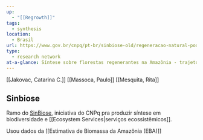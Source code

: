```yaml
---
up:
  - "[[Regrowth]]"
tags:
  - synthesis
location:
  - Brasil
url: https://www.gov.br/cnpq/pt-br/sinbiose-old/regeneracao-natural-pode-recuperar-servicos-ecossistemicos-na-floresta-amazonica
type:
  - research network
at-a-glance: Síntese sobre florestas regenerantes na Amazônia - trajetórias ideias e medidores de integridade
---
```

[[Jakovac, Catarina C.]]
[[Massoca, Paulo]]
[[Mesquita, Rita]]

## Sinbiose

Ramo do [SinBiose](https://www.gov.br/cnpq/pt-br/acesso-a-informacao/acoes-e-programas/programas/sinbiose-1/sobre-o-sinbiose), iniciativa do CNPq pra produzir síntese em biodiversidade e [[Ecosystem Services|serviços ecossistêmicos]].

Usou dados da [[Estimativa de Biomassa da Amazônia (EBA)]]

